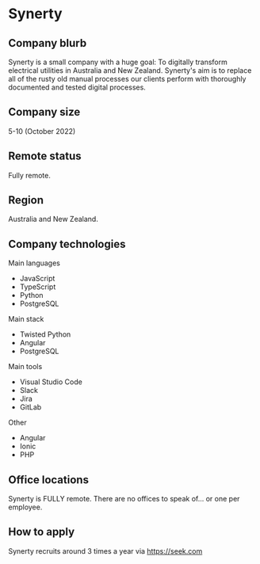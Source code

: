 # Synerty

## Company blurb

Synerty is a small company with a huge goal: To digitally transform electrical utilities in Australia and New Zealand. Synerty's aim is to replace all of the rusty old manual processes our clients perform with thoroughly documented and tested digital processes. 

## Company size

5-10 (October 2022)

## Remote status

Fully remote. 

## Region

Australia and New Zealand.

## Company technologies

Main languages
- JavaScript
- TypeScript
- Python
- PostgreSQL

Main stack
- Twisted Python
- Angular
- PostgreSQL

Main tools
- Visual Studio Code
- Slack
- Jira
- GitLab

Other
- Angular
- Ionic
- PHP

## Office locations

Synerty is FULLY remote. There are no offices to speak of... or one per employee. 

## How to apply

Synerty recruits around 3 times a year via https://seek.com
